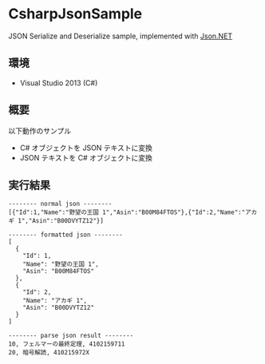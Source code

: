 # CsharpJsonSample
JSON Serialize and Deserialize sample, implemented with [Json.NET](http://www.newtonsoft.com/json)

## 環境
- Visual Studio 2013 (C#)

## 概要
以下動作のサンプル
- C# オブジェクトを JSON テキストに変換
- JSON テキストを C# オブジェクトに変換

## 実行結果
```text
-------- normal json --------
[{"Id":1,"Name":"野望の王国 1","Asin":"B00M84FTOS"},{"Id":2,"Name":"アカギ 1","Asin":"B00DVYTZ12"}]

-------- formatted json --------
[
  {
    "Id": 1,
    "Name": "野望の王国 1",
    "Asin": "B00M84FTOS"
  },
  {
    "Id": 2,
    "Name": "アカギ 1",
    "Asin": "B00DVYTZ12"
  }
]

-------- parse json result --------
10, フェルマーの最終定理, 4102159711
20, 暗号解読, 410215972X
```
